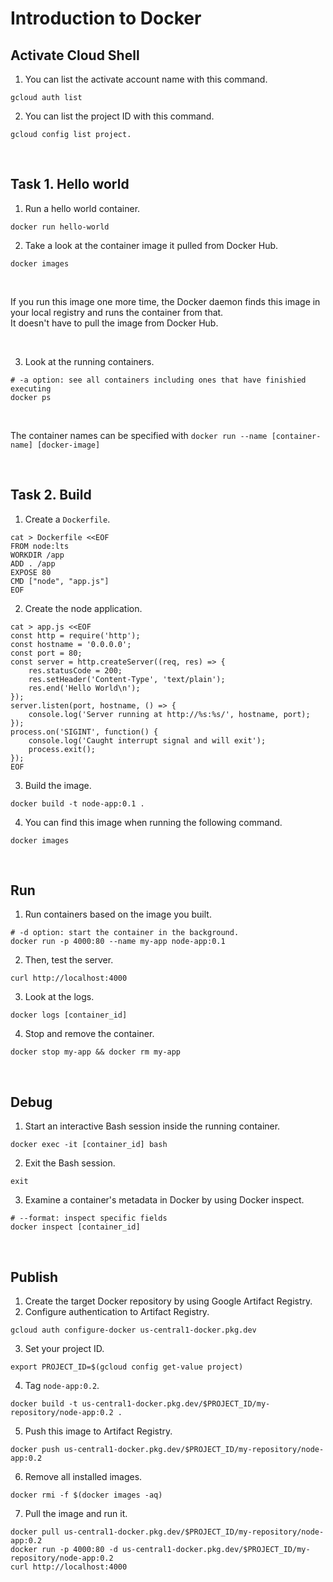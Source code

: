 # Introduction to Docker
## Activate Cloud Shell
1. You can list the activate account name with this command.
```
gcloud auth list
```

2. You can list the project ID with this command.
```
gcloud config list project.
``` 

<br>

## Task 1. Hello world
1. Run a hello world container.
```
docker run hello-world
```


2. Take a look at the container image it pulled from Docker Hub.
```
docker images
```

<br>

If you run this image one more time, the Docker daemon finds this image in your local registry and runs the container from that. 
<br>
It doesn't have to pull the image from Docker Hub.

<br>

3. Look at the running containers.
```
# -a option: see all containers including ones that have finishied executing
docker ps
```

<br>

The container names can be specified with `docker run --name [container-name] [docker-image]`

<br>

## Task 2. Build
1. Create a `Dockerfile`.
```
cat > Dockerfile <<EOF
FROM node:lts
WORKDIR /app
ADD . /app
EXPOSE 80
CMD ["node", "app.js"]
EOF
```

2. Create the node application.
```
cat > app.js <<EOF
const http = require('http');
const hostname = '0.0.0.0';
const port = 80;
const server = http.createServer((req, res) => {
    res.statusCode = 200;
    res.setHeader('Content-Type', 'text/plain');
    res.end('Hello World\n');
});
server.listen(port, hostname, () => {
    console.log('Server running at http://%s:%s/', hostname, port);
});
process.on('SIGINT', function() {
    console.log('Caught interrupt signal and will exit');
    process.exit();
});
EOF
```

3. Build the image.
```
docker build -t node-app:0.1 .
```

4. You can find this image when running the following command.
```
docker images
```

<br>

## Run
1. Run containers based on the image you built.
```
# -d option: start the container in the background.
docker run -p 4000:80 --name my-app node-app:0.1
```

2. Then, test the server.
```
curl http://localhost:4000
```

3. Look at the logs.
```
docker logs [container_id]
```

4. Stop and remove the container.
```
docker stop my-app && docker rm my-app
```

<br>

## Debug
1. Start an interactive Bash session inside the running container.
```
docker exec -it [container_id] bash
```

2. Exit the Bash session.
```
exit
```

3. Examine a container's metadata in Docker by using Docker inspect.
```
# --format: inspect specific fields
docker inspect [container_id]
```

<br>

## Publish
1. Create the target Docker repository by using Google Artifact Registry.
2. Configure authentication to Artifact Registry.
```
gcloud auth configure-docker us-central1-docker.pkg.dev
```
3. Set your project ID.
```
export PROJECT_ID=$(gcloud config get-value project)
```
4. Tag `node-app:0.2`.
```
docker build -t us-central1-docker.pkg.dev/$PROJECT_ID/my-repository/node-app:0.2 .
```
5. Push this image to Artifact Registry.
```
docker push us-central1-docker.pkg.dev/$PROJECT_ID/my-repository/node-app:0.2
```
6. Remove all installed images. 
```
docker rmi -f $(docker images -aq)
```
7. Pull the image and run it.
```
docker pull us-central1-docker.pkg.dev/$PROJECT_ID/my-repository/node-app:0.2
docker run -p 4000:80 -d us-central1-docker.pkg.dev/$PROJECT_ID/my-repository/node-app:0.2
curl http://localhost:4000
```
